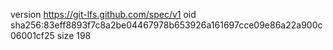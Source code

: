 version https://git-lfs.github.com/spec/v1
oid sha256:83eff8893f7c8a2be04467978b653926a161697cce09e86a22a900c06001cf25
size 198
